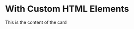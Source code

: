 # With Custom HTML Elements

<Card title="This is a card">
  This is the content of the card
</Card>

